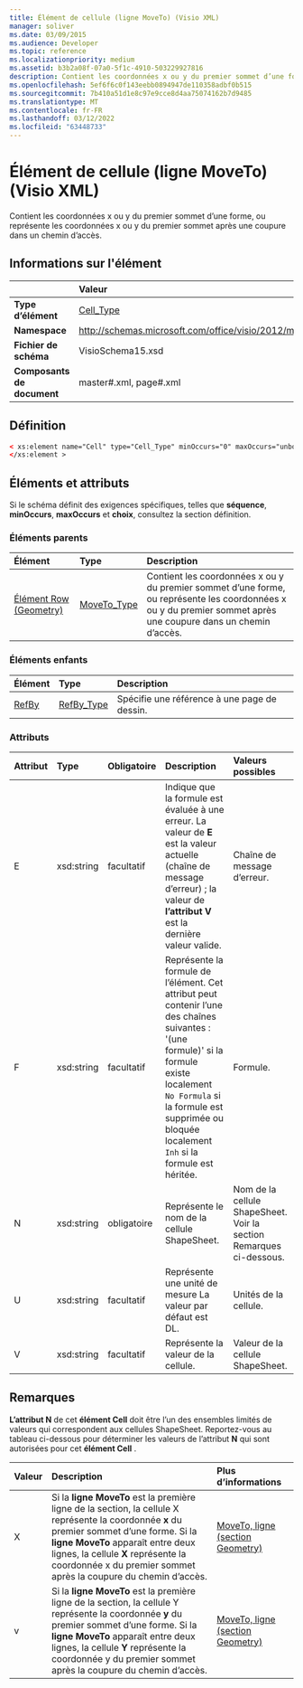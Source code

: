 ```yaml
---
title: Élément de cellule (ligne MoveTo) (Visio XML)
manager: soliver
ms.date: 03/09/2015
ms.audience: Developer
ms.topic: reference
ms.localizationpriority: medium
ms.assetid: b3b2a08f-07a0-5f1c-4910-503229927816
description: Contient les coordonnées x ou y du premier sommet d’une forme, ou représente les coordonnées x ou y du premier sommet après une coupure dans un chemin d’accès.
ms.openlocfilehash: 5ef6f6c0f143eebb0894947de110358adbf0b515
ms.sourcegitcommit: 7b410a51d1e8c97e9cce8d4aa75074162b7d9485
ms.translationtype: MT
ms.contentlocale: fr-FR
ms.lasthandoff: 03/12/2022
ms.locfileid: "63448733"
---
```

# <a name="cell-element-moveto-row-visio-xml"></a>Élément de cellule (ligne MoveTo) (Visio XML)

Contient les coordonnées x ou y du premier sommet d’une forme, ou représente les coordonnées x ou y du premier sommet après une coupure dans un chemin d’accès.
  
## <a name="element-information"></a>Informations sur l'élément

||Valeur |
|:-----|:-----|
|**Type d’élément** <br/> |[Cell_Type](cell_type-complextypevisio-xml.md) <br/> |
|**Namespace** <br/> |http://schemas.microsoft.com/office/visio/2012/main  <br/> |
|**Fichier de schéma** <br/> |VisioSchema15.xsd  <br/> |
|**Composants de document** <br/> |master#.xml, page#.xml  <br/> |
   
## <a name="definition"></a>Définition

```XML
< xs:element name="Cell" type="Cell_Type" minOccurs="0" maxOccurs="unbounded" >
</xs:element >
```

## <a name="elements-and-attributes"></a>Éléments et attributs

Si le schéma définit des exigences spécifiques, telles que **séquence**, **minOccurs**, **maxOccurs** et **choix**, consultez la section définition. 
  
### <a name="parent-elements"></a>Éléments parents

|**Élément**|**Type**|**Description**|
|:-----|:-----|:-----|
|[Élément Row (Geometry)](row-element-geometry-sectionvisio-xml.md) <br/> |[MoveTo_Type](moveto_type-complextypevisio-xml.md) <br/> |Contient les coordonnées x ou y du premier sommet d’une forme, ou représente les coordonnées x ou y du premier sommet après une coupure dans un chemin d’accès. |
   
### <a name="child-elements"></a>Éléments enfants

|**Élément**|**Type**|**Description**|
|:-----|:-----|:-----|
|[RefBy](refby-element-cell_type-complextypevisio-xml.md) <br/> |[RefBy_Type](refby_type-complextypevisio-xml.md) <br/> |Spécifie une référence à une page de dessin. |
   
### <a name="attributes"></a>Attributs

|**Attribut**|**Type**|**Obligatoire**|**Description**|**Valeurs possibles**|
|:-----|:-----|:-----|:-----|:-----|
|E  <br/> |xsd:string  <br/> |facultatif  <br/> |Indique que la formule est évaluée à une erreur. La valeur de **E** est la valeur actuelle (chaîne de message d’erreur) ; la valeur de **l’attribut V** est la dernière valeur valide. |Chaîne de message d’erreur. |
|F  <br/> |xsd:string  <br/> |facultatif  <br/> | Représente la formule de l’élément. Cet attribut peut contenir l’une des chaînes suivantes :  <br/>  '(une formule)' si la formule existe localement  <br/>  `No Formula` si la formule est supprimée ou bloquée localement  <br/>  `Inh` si la formule est héritée. |Formule. |
|N  <br/> |xsd:string  <br/> |obligatoire  <br/> |Représente le nom de la cellule ShapeSheet. |Nom de la cellule ShapeSheet. Voir la section Remarques ci-dessous. |
|U  <br/> |xsd:string  <br/> |facultatif  <br/> |Représente une unité de mesure La valeur par défaut est DL. |Unités de la cellule. |
|V  <br/> |xsd:string  <br/> |facultatif  <br/> |Représente la valeur de la cellule. |Valeur de la cellule ShapeSheet. |
   
## <a name="remarks"></a>Remarques

**L’attribut N** de cet **élément Cell** doit être l’un des ensembles limités de valeurs qui correspondent aux cellules ShapeSheet. Reportez-vous au tableau ci-dessous pour déterminer les valeurs de l’attribut **N** qui sont autorisées pour cet **élément Cell** . 
  
|**Valeur**|**Description**|**Plus d’informations**|
|:-----|:-----|:-----|
|X  <br/> |Si la **ligne MoveTo** est la première ligne de la section, la cellule X représente la coordonnée **x** du premier sommet d’une forme. Si la **ligne MoveTo** apparaît entre deux lignes, la cellule **X** représente la coordonnée x du premier sommet après la coupure du chemin d’accès. |[MoveTo, ligne (section Geometry)](moveto-row-geometry-section.md) <br/> |
|v  <br/> |Si la **ligne MoveTo** est la première ligne de la section, la cellule Y représente la coordonnée **y** du premier sommet d’une forme. Si la **ligne MoveTo** apparaît entre deux lignes, la cellule **Y** représente la coordonnée y du premier sommet après la coupure du chemin d’accès. |[MoveTo, ligne (section Geometry)](moveto-row-geometry-section.md) <br/> |
   

